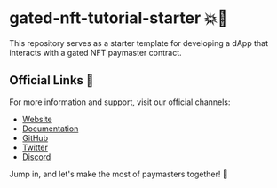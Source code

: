 # gated-nft-tutorial-starter 💥🎉

This repository serves as a starter template for developing a dApp that interacts with a 
gated NFT paymaster contract.

## Official Links 🔗

For more information and support, visit our official channels:

- [Website](https://zksync.io/)
- [Documentation](https://v2-docs.zksync.io/dev/)
- [GitHub](https://github.com/matter-labs)
- [Twitter](https://twitter.com/zksync)
- [Discord](https://discord.gg/nMaPGrDDwk)

Jump in, and let's make the most of paymasters together! 🚀
